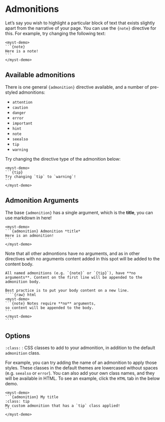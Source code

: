# Admonitions

Let’s say you wish to highlight a particular block of text that exists slightly apart from the narrative of your page.
You can use the `{note}` directive for this. For example, try changing the following text:

````{raw} html
<myst-demo>
```{note}
Here is a note!
```
</myst-demo>
````

## Available admonitions

There is one general `{admonition}` directive available, and a number of pre-styled admonitions:

- `attention`
- `caution`
- `danger`
- `error`
- `important`
- `hint`
- `note`
- `seealso`
- `tip`
- `warning`

Try changing the directive type of the admonition below:

````{raw} html
<myst-demo>
```{tip}
Try changing `tip` to `warning`!
```
</myst-demo>
````

## Admonition Arguments

The base `{admonition}` has a single argument, which is the **title**, you can use markdown in here!

````{raw} html
<myst-demo>
```{admonition} Admonition *title*
Here is an admonition!
```
</myst-demo>
````

Note that all other admontions have no arguments, and as in other directives with no arguments content added in this spot will be added to the content body.

`````{danger}
All named admonitions (e.g. `{note}` or `{tip}`), have **no arguments**. Content on the first line will be appended to the admonition body.

Best practice is to put your body content on a new line.
````{raw} html
<myst-demo>
```{note} Notes require **no** arguments,
so content will be appended to the body.
```
</myst-demo>
````
`````

## Options

`:class:`
: CSS classes to add to your admonition, in addition to the default `admonition` class.

For example, you can try adding the name of an admonition to apply those styles.
These classes in the default themes are lowercased without spaces (e.g. `seealso` or `error`).
You can also add your own class names, and they will be available in HTML.
To see an example, click the `HTML` tab in the below demo.

````{raw} html
<myst-demo>
```{admonition} My title
:class: tip
My custom admonition that has a `tip` class applied!
```
</myst-demo>
````

